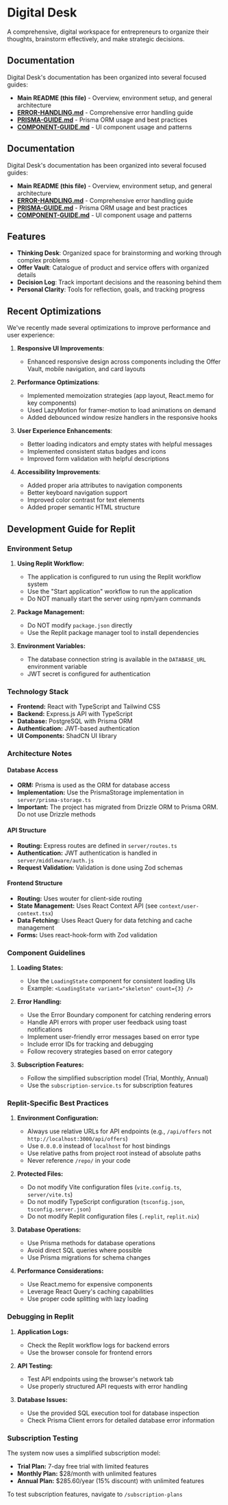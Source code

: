 # Digital Desk

A comprehensive, digital workspace for entrepreneurs to organize their thoughts, brainstorm effectively, and make strategic decisions.

## Documentation

Digital Desk's documentation has been organized into several focused guides:

- **Main README (this file)** - Overview, environment setup, and general architecture
- **[ERROR-HANDLING.md](./ERROR-HANDLING.md)** - Comprehensive error handling guide
- **[PRISMA-GUIDE.md](./PRISMA-GUIDE.md)** - Prisma ORM usage and best practices
- **[COMPONENT-GUIDE.md](./COMPONENT-GUIDE.md)** - UI component usage and patterns

## Documentation

Digital Desk's documentation has been organized into several focused guides:

- **Main README (this file)** - Overview, environment setup, and general architecture
- **[ERROR-HANDLING.md](./ERROR-HANDLING.md)** - Comprehensive error handling guide
- **[PRISMA-GUIDE.md](./PRISMA-GUIDE.md)** - Prisma ORM usage and best practices
- **[COMPONENT-GUIDE.md](./COMPONENT-GUIDE.md)** - UI component usage and patterns

## Features

- **Thinking Desk**: Organized space for brainstorming and working through complex problems
- **Offer Vault**: Catalogue of product and service offers with organized details
- **Decision Log**: Track important decisions and the reasoning behind them
- **Personal Clarity**: Tools for reflection, goals, and tracking progress

## Recent Optimizations

We've recently made several optimizations to improve performance and user experience:

1. **Responsive UI Improvements**:
   - Enhanced responsive design across components including the Offer Vault, mobile navigation, and card layouts

2. **Performance Optimizations**:
   - Implemented memoization strategies (app layout, React.memo for key components)
   - Used LazyMotion for framer-motion to load animations on demand
   - Added debounced window resize handlers in the responsive hooks

3. **User Experience Enhancements**:
   - Better loading indicators and empty states with helpful messages
   - Implemented consistent status badges and icons
   - Improved form validation with helpful descriptions

4. **Accessibility Improvements**:
   - Added proper aria attributes to navigation components
   - Better keyboard navigation support
   - Improved color contrast for text elements
   - Added proper semantic HTML structure

## Development Guide for Replit

### Environment Setup

1. **Using Replit Workflow:**
   - The application is configured to run using the Replit workflow system
   - Use the "Start application" workflow to run the application 
   - Do NOT manually start the server using npm/yarn commands

2. **Package Management:**
   - Do NOT modify `package.json` directly
   - Use the Replit package manager tool to install dependencies

3. **Environment Variables:**
   - The database connection string is available in the `DATABASE_URL` environment variable
   - JWT secret is configured for authentication

### Technology Stack

- **Frontend:** React with TypeScript and Tailwind CSS
- **Backend:** Express.js API with TypeScript
- **Database:** PostgreSQL with Prisma ORM
- **Authentication:** JWT-based authentication
- **UI Components:** ShadCN UI library

### Architecture Notes

#### Database Access

- **ORM:** Prisma is used as the ORM for database access
- **Implementation:** Use the PrismaStorage implementation in `server/prisma-storage.ts`
- **Important:** The project has migrated from Drizzle ORM to Prisma ORM. Do not use Drizzle methods

#### API Structure

- **Routing:** Express routes are defined in `server/routes.ts`
- **Authentication:** JWT authentication is handled in `server/middleware/auth.js`
- **Request Validation:** Validation is done using Zod schemas

#### Frontend Structure

- **Routing:** Uses wouter for client-side routing
- **State Management:** Uses React Context API (see `context/user-context.tsx`)
- **Data Fetching:** Uses React Query for data fetching and cache management
- **Forms:** Uses react-hook-form with Zod validation

### Component Guidelines

1. **Loading States:**
   - Use the `LoadingState` component for consistent loading UIs
   - Example: `<LoadingState variant="skeleton" count={3} />`

2. **Error Handling:**
   - Use the Error Boundary component for catching rendering errors
   - Handle API errors with proper user feedback using toast notifications
   - Implement user-friendly error messages based on error type
   - Include error IDs for tracking and debugging
   - Follow recovery strategies based on error category

3. **Subscription Features:**
   - Follow the simplified subscription model (Trial, Monthly, Annual)
   - Use the `subscription-service.ts` for subscription features

### Replit-Specific Best Practices

1. **Environment Configuration:**
   - Always use relative URLs for API endpoints (e.g., `/api/offers` not `http://localhost:3000/api/offers`)
   - Use `0.0.0.0` instead of `localhost` for host bindings
   - Use relative paths from project root instead of absolute paths
   - Never reference `/repo/` in your code

2. **Protected Files:**
   - Do not modify Vite configuration files (`vite.config.ts`, `server/vite.ts`)
   - Do not modify TypeScript configuration (`tsconfig.json`, `tsconfig.server.json`)
   - Do not modify Replit configuration files (`.replit`, `replit.nix`)

3. **Database Operations:**
   - Use Prisma methods for database operations
   - Avoid direct SQL queries where possible
   - Use Prisma migrations for schema changes

4. **Performance Considerations:**
   - Use React.memo for expensive components
   - Leverage React Query's caching capabilities
   - Use proper code splitting with lazy loading

### Debugging in Replit

1. **Application Logs:**
   - Check the Replit workflow logs for backend errors
   - Use the browser console for frontend errors

2. **API Testing:**
   - Test API endpoints using the browser's network tab
   - Use properly structured API requests with error handling

3. **Database Issues:**
   - Use the provided SQL execution tool for database inspection
   - Check Prisma Client errors for detailed database error information

### Subscription Testing

The system now uses a simplified subscription model:

- **Trial Plan:** 7-day free trial with limited features
- **Monthly Plan:** $28/month with unlimited features
- **Annual Plan:** $285.60/year (15% discount) with unlimited features

To test subscription features, navigate to `/subscription-plans`